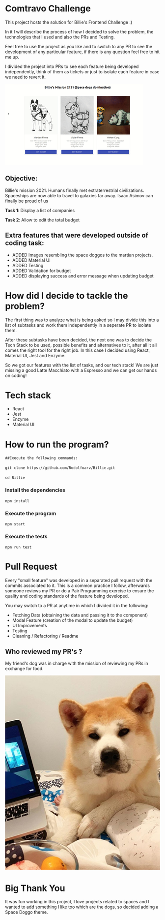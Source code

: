 # Comtravo Challenge

This project hosts the solution for Billie's Frontend Challenge :)

In it I will describe the process of how I decided to solve the problem, the technologies that I used and also the PRs and Testing.

Feel free to use the project as you like and to switch to any PR to see the development of any particular feature, if there is any question feel free to hit me up.

I divided the project into PRs to see each feature being developed independently, think of them as tickets or just to isolate each feature in case we need to revert it.

![Billie](demo.gif)

## Objective:

Billie's mission 2021. Humans finally met extraterrestrial civilizations. Spaceships are now able to travel to
galaxies far away. Isaac Asimov can finally be proud of us

**Task 1**: Display a list of
companies

**Task 2**: Allow to edit the total budget

## Extra features that were developed outside of coding task:

- ADDED Images resembling the space doggos to the martian projects.
- ADDED Material UI
- ADDED Testing
- ADDED Validation for budget
- ADDED displaying success and error message when updating budget

# How did I decide to tackle the problem?

The first thing was to analyze what is being asked so I may divide this into a list of subtasks and work them independently in a seperate PR to isolate them.

After these subtasks have been decided, the next one was to decide the Tech Stack to be used, possible benefits and alternatives to it, after all it all comes the right tool for the right job. In this case I decided using React, Material UI, Jest and Enzyme.

So we got our features with the list of tasks, and our tech stack! We are just missing a good Latte Macchiato with a Espresso and we can get our hands on coding!

# Tech stack

- React
- Jest
- Enzyme
- Material UI

# How to run the program?

```shell
##Execute the following commands:

git clone https://github.com/Rodolfoarv/Billie.git

cd Billie

```

### Install the dependencies

```shell
npm install
```

### Execute the program

```shell
npm start
```

### Execute the tests

```shell
npm run test
```

# Pull Request

Every "small feature" was developed in a separated pull request with the commits associated to it. This is a common practice I follow, afterwards someone reviews my PR or do a Pair Programming exercise to ensure the quality and coding standards of the feature being developed.

You may switch to a PR at anytime in which I divided it in the following:

- Fetching Data (obtaining the data and passing it to the component)
- Modal Feature (creation of the modal to update the budget)
- UI Improvements
- Testing
- Cleaning / Refactoring / Readme

## Who reviewed my PR's ?

My friend's dog was in charge with the mission of reviewing my PRs in exchange for food.

![Doggo](./public/doggo.jpg)

# Big Thank You

It was fun working in this project, I love projects related to spaces and I wanted to add something I like too which are the dogs, so decided adding a Space Doggo theme.

